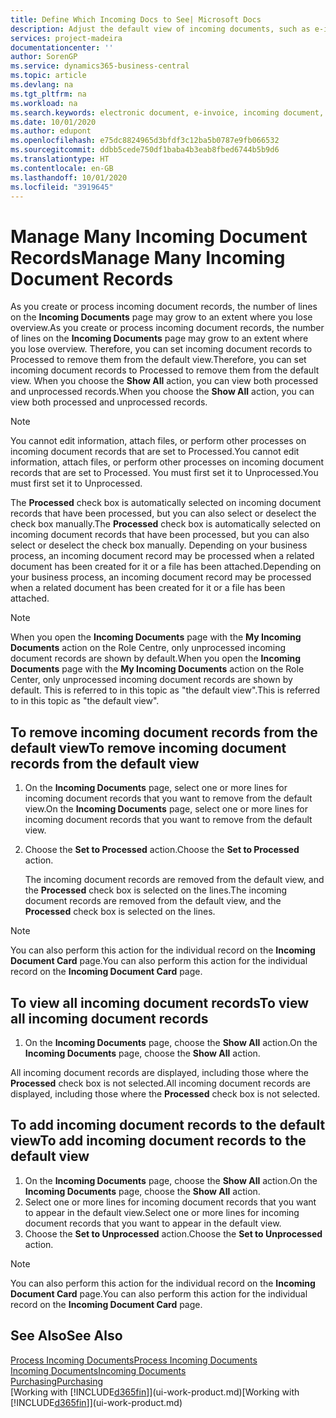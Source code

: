 ```yaml
---
title: Define Which Incoming Docs to See| Microsoft Docs
description: Adjust the default view of incoming documents, such as e-invoices, to improve your overview of processed and unprocessed records.
services: project-madeira
documentationcenter: ''
author: SorenGP
ms.service: dynamics365-business-central
ms.topic: article
ms.devlang: na
ms.tgt_pltfrm: na
ms.workload: na
ms.search.keywords: electronic document, e-invoice, incoming document, OCR, ecommerce, document exchange, import invoice
ms.date: 10/01/2020
ms.author: edupont
ms.openlocfilehash: e75dc8824965d3bfdf3c12ba5b0787e9fb066532
ms.sourcegitcommit: ddbb5cede750df1baba4b3eab8fbed6744b5b9d6
ms.translationtype: HT
ms.contentlocale: en-GB
ms.lasthandoff: 10/01/2020
ms.locfileid: "3919645"
---
```

# <a name="manage-many-incoming-document-records"></a><span data-ttu-id="bf350-103">Manage Many Incoming Document Records</span><span class="sxs-lookup"><span data-stu-id="bf350-103">Manage Many Incoming Document Records</span></span>
<span data-ttu-id="bf350-104">As you create or process incoming document records, the number of lines on the **Incoming Documents** page may grow to an extent where you lose overview.</span><span class="sxs-lookup"><span data-stu-id="bf350-104">As you create or process incoming document records, the number of lines on the **Incoming Documents** page may grow to an extent where you lose overview.</span></span> <span data-ttu-id="bf350-105">Therefore, you can set incoming document records to Processed to remove them from the default view.</span><span class="sxs-lookup"><span data-stu-id="bf350-105">Therefore, you can set incoming document records to Processed to remove them from the default view.</span></span> <span data-ttu-id="bf350-106">When you choose the **Show All** action, you can view both processed and unprocessed records.</span><span class="sxs-lookup"><span data-stu-id="bf350-106">When you choose the **Show All** action, you can view both processed and unprocessed records.</span></span>

> [!NOTE]  
>   <span data-ttu-id="bf350-107">You cannot edit information, attach files, or perform other processes on incoming document records that are set to Processed.</span><span class="sxs-lookup"><span data-stu-id="bf350-107">You cannot edit information, attach files, or perform other processes on incoming document records that are set to Processed.</span></span> <span data-ttu-id="bf350-108">You must first set it to Unprocessed.</span><span class="sxs-lookup"><span data-stu-id="bf350-108">You must first set it to Unprocessed.</span></span>

<span data-ttu-id="bf350-109">The **Processed** check box is automatically selected on incoming document records that have been processed, but you can also select or deselect the check box manually.</span><span class="sxs-lookup"><span data-stu-id="bf350-109">The **Processed** check box is automatically selected on incoming document records that have been processed, but you can also select or deselect the check box manually.</span></span> <span data-ttu-id="bf350-110">Depending on your business process, an incoming document record may be processed when a related document has been created for it or a file has been attached.</span><span class="sxs-lookup"><span data-stu-id="bf350-110">Depending on your business process, an incoming document record may be processed when a related document has been created for it or a file has been attached.</span></span>

> [!NOTE]  
>   <span data-ttu-id="bf350-111">When you open the **Incoming Documents** page with the **My Incoming Documents** action on the Role Centre, only unprocessed incoming document records are shown by default.</span><span class="sxs-lookup"><span data-stu-id="bf350-111">When you open the **Incoming Documents** page with the **My Incoming Documents** action on the Role Center, only unprocessed incoming document records are shown by default.</span></span> <span data-ttu-id="bf350-112">This is referred to in this topic as "the default view".</span><span class="sxs-lookup"><span data-stu-id="bf350-112">This is referred to in this topic as "the default view".</span></span>

## <a name="to-remove-incoming-document-records-from-the-default-view"></a><span data-ttu-id="bf350-113">To remove incoming document records from the default view</span><span class="sxs-lookup"><span data-stu-id="bf350-113">To remove incoming document records from the default view</span></span>
1. <span data-ttu-id="bf350-114">On the **Incoming Documents** page, select one or more lines for incoming document records that you want to remove from the default view.</span><span class="sxs-lookup"><span data-stu-id="bf350-114">On the **Incoming Documents** page, select one or more lines for incoming document records that you want to remove from the default view.</span></span>
2. <span data-ttu-id="bf350-115">Choose the **Set to Processed** action.</span><span class="sxs-lookup"><span data-stu-id="bf350-115">Choose the **Set to Processed** action.</span></span>

    <span data-ttu-id="bf350-116">The incoming document records are removed from the default view, and the **Processed** check box is selected on the lines.</span><span class="sxs-lookup"><span data-stu-id="bf350-116">The incoming document records are removed from the default view, and the **Processed** check box is selected on the lines.</span></span>

> [!NOTE]  
>   <span data-ttu-id="bf350-117">You can also perform this action for the individual record on the **Incoming Document Card** page.</span><span class="sxs-lookup"><span data-stu-id="bf350-117">You can also perform this action for the individual record on the **Incoming Document Card** page.</span></span>

## <a name="to-view-all-incoming-document-records"></a><span data-ttu-id="bf350-118">To view all incoming document records</span><span class="sxs-lookup"><span data-stu-id="bf350-118">To view all incoming document records</span></span>
1. <span data-ttu-id="bf350-119">On the **Incoming Documents** page, choose the **Show All** action.</span><span class="sxs-lookup"><span data-stu-id="bf350-119">On the **Incoming Documents** page, choose the **Show All** action.</span></span>

<span data-ttu-id="bf350-120">All incoming document records are displayed, including those where the **Processed** check box is not selected.</span><span class="sxs-lookup"><span data-stu-id="bf350-120">All incoming document records are displayed, including those where the **Processed** check box is not selected.</span></span>

## <a name="to-add-incoming-document-records-to-the-default-view"></a><span data-ttu-id="bf350-121">To add incoming document records to the default view</span><span class="sxs-lookup"><span data-stu-id="bf350-121">To add incoming document records to the default view</span></span>
1. <span data-ttu-id="bf350-122">On the **Incoming Documents** page, choose the **Show All** action.</span><span class="sxs-lookup"><span data-stu-id="bf350-122">On the **Incoming Documents** page, choose the **Show All** action.</span></span>
2. <span data-ttu-id="bf350-123">Select one or more lines for incoming document records that you want to appear in the default view.</span><span class="sxs-lookup"><span data-stu-id="bf350-123">Select one or more lines for incoming document records that you want to appear in the default view.</span></span>
3. <span data-ttu-id="bf350-124">Choose the **Set to Unprocessed** action.</span><span class="sxs-lookup"><span data-stu-id="bf350-124">Choose the **Set to Unprocessed** action.</span></span>  

> [!NOTE]  
>   <span data-ttu-id="bf350-125">You can also perform this action for the individual record on the **Incoming Document Card** page.</span><span class="sxs-lookup"><span data-stu-id="bf350-125">You can also perform this action for the individual record on the **Incoming Document Card** page.</span></span>

## <a name="see-also"></a><span data-ttu-id="bf350-126">See Also</span><span class="sxs-lookup"><span data-stu-id="bf350-126">See Also</span></span>
[<span data-ttu-id="bf350-127">Process Incoming Documents</span><span class="sxs-lookup"><span data-stu-id="bf350-127">Process Incoming Documents</span></span>](across-process-income-documents.md)  
[<span data-ttu-id="bf350-128">Incoming Documents</span><span class="sxs-lookup"><span data-stu-id="bf350-128">Incoming Documents</span></span>](across-income-documents.md)  
[<span data-ttu-id="bf350-129">Purchasing</span><span class="sxs-lookup"><span data-stu-id="bf350-129">Purchasing</span></span>](purchasing-manage-purchasing.md)  
<span data-ttu-id="bf350-130">[Working with [!INCLUDE[d365fin](includes/d365fin_md.md)]](ui-work-product.md)</span><span class="sxs-lookup"><span data-stu-id="bf350-130">[Working with [!INCLUDE[d365fin](includes/d365fin_md.md)]](ui-work-product.md)</span></span>
